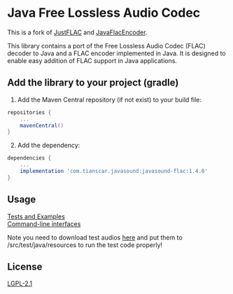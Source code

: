 # Java Free Lossless Audio Codec
This is a fork of [JustFLAC](https://github.com/soiaf/Java-Apple-Lossless-decoder) and [JavaFlacEncoder](https://github.com/amplexus/java-flac-encoder).

This library contains a port of the Free Lossless Audio Codec (FLAC) decoder to Java and a FLAC encoder implemented in Java. It is designed to enable easy addition of FLAC support in Java applications.

## Add the library to your project (gradle)
1. Add the Maven Central repository (if not exist) to your build file:
```groovy
repositories {
    ...
    mavenCentral()
}
```

2. Add the dependency:
```groovy
dependencies {
    ...
    implementation 'com.tianscar.javasound:javasound-flac:1.4.0'
}
```

## Usage
[Tests and Examples](/src/test/java/org/kc7bfi/jflac/test)  
[Command-line interfaces](/src/test/java/org/kc7bfi/jflac/cli)

Note you need to download test audios [here](https://github.com/Tianscar/fbodemo1) and put them to /src/test/java/resources to run the test code properly!

## License
[LGPL-2.1](/LICENSE)
